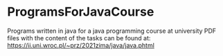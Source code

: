 # ProgramsForJavaCourse
Programs written in java for a java programming course at university
PDF files with the content of the tasks can be found at: https://ii.uni.wroc.pl/~prz/2021zima/java/java.phtml
